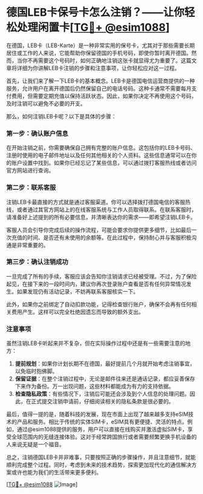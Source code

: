 # 德国LEB卡保号卡怎么注销？——让你轻松处理闲置卡[[TG💪+ @esim1088](https://t.me/s/esim1088)]

在德国，LEB卡（LEB-Karte）是一种非常实用的保号卡，尤其对于那些需要长期居住或工作的人来说，它能帮助你保留德国的手机号码，即使你暂时离开德国。然而，当你不再需要这个号码时，如何正确地注销这张卡就显得尤为重要了。这篇文章将详细为你讲解LEB卡注销的步骤和注意事项，让你轻松应对这一过程。

首先，让我们来了解一下LEB卡的基本概念。LEB卡是德国电信运营商提供的一种服务，允许用户在离开德国后仍然保留自己的电话号码。这种卡通常不需要每月支付费用，但需要定期充值以保持活跃状态。因此，如果你决定不再使用这个号码，及时注销可以避免不必要的开支。

那么，如何注销LEB卡呢？以下是具体的步骤：

### 第一步：确认账户信息

在开始注销之前，你需要确保自己拥有完整的账户信息。这包括你的LEB卡号码、注册时使用的电子邮件地址以及任何其他相关的个人资料。这些信息通常可以在你的账户设置中找到。如果你已经忘记了某些信息，可以通过拨打客服热线或者访问官方网站进行查询。

### 第二步：联系客服

注销LEB卡最直接的方式就是通过客服渠道。你可以选择拨打德国电信的客服热线，或者通过其官方网站上的在线客服系统与工作人员取得联系。在联系客服时，请准备好上述提到的所有必要信息，并清晰表达你的需求——即希望注销LEB卡。

客服人员会引导你完成后续的操作流程，可能会要求你提供更多细节，比如最后一次充值的时间、是否还有未使用的余额等。在此过程中，保持耐心并与客服积极沟通是非常重要的。

### 第三步：确认注销成功

一旦完成了所有的手续，客服应该会告知你注销请求已经被受理。不过，为了保险起见，在接下来的一段时间内，建议你再次登录账户查看是否有任何异常情况发生。如果发现仍有活动记录，不妨再联系客服核实一下。

此外，如果你之前绑定了自动扣款功能，记得检查银行账户，确保不会再有任何相关费用产生。这样可以完全杜绝因遗忘而导致的额外支出。

### 注意事项

虽然注销LEB卡听起来并不复杂，但在实际操作过程中还是有一些需要注意的地方：

1. **提前规划**：如果你计划长期不在德国，最好提前几个月就开始考虑注销事宜，以免临时抱佛脚。
2. **保留证据**：在整个注销过程中，无论是邮件往来还是通话记录，都应妥善保存下来作为备份。万一出现问题，这些材料都能成为有力的支持依据。
3. **检查隐私政策**：有些情况下，注销后可能还会涉及到个人信息的处理问题。因此，在正式提交注销申请前，仔细阅读相关的隐私条款是很必要的。

最后，值得一提的是，随着科技的发展，现在市面上出现了越来越多支持eSIM技术的产品和服务。相比于传统的实体SIM卡，eSIM具有更便捷、灵活的特点。例如，通过@esim1088提供的服务，用户可以直接在线购买并激活虚拟SIM卡，享受全球范围内的无缝连接体验。这对于经常跨国旅行或者需要频繁更换手机设备的人来说无疑是一个福音。

总之，注销德国LEB卡并非难事，只要按照正确的步骤操作，并且注意细节，就能顺利完成整个过程。同时，考虑到未来的技术趋势，探索更加现代化的通信解决方案或许也能为我们的生活带来更多便利。

[[TG💪+ @esim1088](https://t.me/s/esim1088) ![Image](https://i.postimg.cc/4NQfJmqS/Snipaste-2025-05-13-00-14-12.png)]